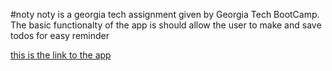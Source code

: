 #noty 
noty is a georgia tech assignment given by Georgia Tech BootCamp.
The basic functionalty of the app is should allow the user to make and save todos
for easy reminder

[this is the link to the app](https://noty-note.herokuapp.com/)